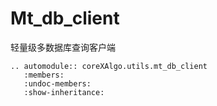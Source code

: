 # Mt_db_client

轻量级多数据库查询客户端

```{eval-rst}
.. automodule:: coreXAlgo.utils.mt_db_client
   :members:
   :undoc-members:
   :show-inheritance:
```